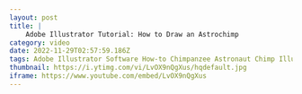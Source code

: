 ```yaml
---
layout: post
title: |
    Adobe Illustrator Tutorial: How to Draw an Astrochimp
category: video
date: 2022-11-29T02:57:59.186Z
tags: Adobe Illustrator Software How-to Chimpanzee Astronaut Chimp Illustration Vector Tutorial Walkthrough Sketch Ink Digital inking Photoshop Monkey Drawing
thumbnail: https://i.ytimg.com/vi/LvOX9nQgXus/hqdefault.jpg
iframe: https://www.youtube.com/embed/LvOX9nQgXus
---
```

